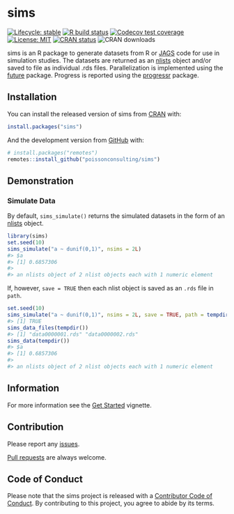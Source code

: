 
<!-- README.md is generated from README.Rmd. Please edit that file -->

# sims

<!-- badges: start -->

[![Lifecycle:
stable](https://img.shields.io/badge/lifecycle-stable-brightgreen.svg)](https://lifecycle.r-lib.org/articles/stages.html#stable)
[![R build
status](https://github.com/poissonconsulting/sims/workflows/R-CMD-check/badge.svg)](https://github.com/poissonconsulting/sims/actions)
[![Codecov test
coverage](https://codecov.io/gh/poissonconsulting/sims/branch/master/graph/badge.svg)](https://codecov.io/gh/poissonconsulting/sims?branch=master)
[![License:
MIT](https://img.shields.io/badge/License-MIT-green.svg)](https://opensource.org/licenses/MIT)
[![CRAN
status](https://www.r-pkg.org/badges/version/sims)](https://cran.r-project.org/package=sims)
![CRAN downloads](http://cranlogs.r-pkg.org/badges/sims)
<!-- badges: end -->

sims is an R package to generate datasets from R or
[JAGS](http://mcmc-jags.sourceforge.net) code for use in simulation
studies. The datasets are returned as an
[nlists](https://github.com/poissonconsulting/nlist) object and/or saved
to file as individual .rds files. Parallelization is implemented using
the [future](https://github.com/HenrikBengtsson/future) package.
Progress is reported using the
[progressr](https://github.com/HenrikBengtsson/progressr) package.

## Installation

You can install the released version of sims from
[CRAN](https://CRAN.R-project.org) with:

``` r
install.packages("sims")
```

And the development version from
[GitHub](https://github.com/poissonconsulting/sims) with:

``` r
# install.packages("remotes")
remotes::install_github("poissonconsulting/sims")
```

## Demonstration

### Simulate Data

By default, `sims_simulate()` returns the simulated datasets in the form
of an [nlists](https://github.com/poissonconsulting/nlist) object.

``` r
library(sims)
set.seed(10)
sims_simulate("a ~ dunif(0,1)", nsims = 2L)
#> $a
#> [1] 0.6857306
#> 
#> an nlists object of 2 nlist objects each with 1 numeric element
```

If, however, `save = TRUE` then each nlist object is saved as an `.rds`
file in `path`.

``` r
set.seed(10)
sims_simulate("a ~ dunif(0,1)", nsims = 2L, save = TRUE, path = tempdir(), exists = NA)
#> [1] TRUE
sims_data_files(tempdir())
#> [1] "data0000001.rds" "data0000002.rds"
sims_data(tempdir())
#> $a
#> [1] 0.6857306
#> 
#> an nlists object of 2 nlist objects each with 1 numeric element
```

## Information

For more information see the [Get
Started](https://poissonconsulting.github.io/sims/articles/sims.html)
vignette.

## Contribution

Please report any
[issues](https://github.com/poissonconsulting/sims/issues).

[Pull requests](https://github.com/poissonconsulting/sims/pulls) are
always welcome.

## Code of Conduct

Please note that the sims project is released with a [Contributor Code
of
Conduct](https://contributor-covenant.org/version/2/0/CODE_OF_CONDUCT.html).
By contributing to this project, you agree to abide by its terms.
